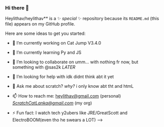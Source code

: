 ### Hi there 👋


Heylithav/heylithav** is a ✨ _special_ ✨ repository because its `README.md` (this file) appears on my GitHub profile.

Here are some ideas to get you started:

- 🔭 I’m currently working on Cat Jump V3.4.0
- 🌱 I’m currently learning Py and JS
- 👯 I’m looking to collaborate on umm... with nothing fr now, but something with @sas2k *LATER*
- 🤔 I’m looking for help with idk didnt think abt it yet
- 💬 Ask me about scratch? *why?* i only know abt tht and htmL
- 📫 How to reach me: heylithav@gmail.com (personal) *ScratchCatLanka@gmail.com* (my org)

- ⚡ Fun fact: I watch tech y2ubers like JRE/GreatScott and ElectroBOOM(even tho he swears a LOT)
-->
